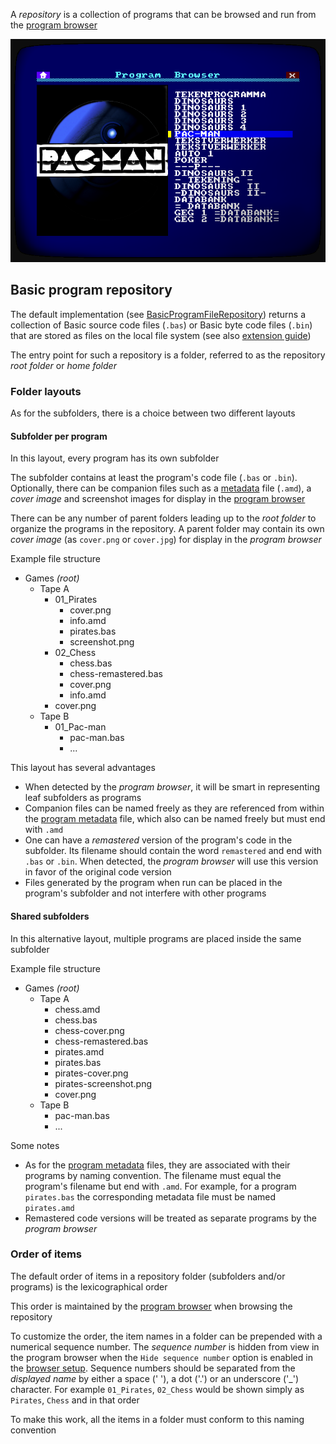 A *repository* is a collection of programs that can be browsed and run from the [program browser](Features#program-browser)

![Program browser](https://github.com/jandebr/amstradPc/blob/main/screenshots/AmstradPC-Program-Browser.png)


## Basic program repository

The default implementation (see [BasicProgramFileRepository](https://github.com/jandebr/amstradPc/blob/main/src/org/maia/amstrad/program/repo/file/BasicProgramFileRepository.java)) returns a collection of Basic source code files (`.bas`) or Basic byte code files (`.bin`) that are stored as files on the local file system (see also [extension guide](Extending-Amstrad-PC#program-repositories))

The entry point for such a repository is a folder, referred to as the repository *root folder* or *home folder*


### Folder layouts

As for the subfolders, there is a choice between two different layouts


#### Subfolder per program

In this layout, every program has its own subfolder

The subfolder contains at least the program's code file (`.bas` or `.bin`). Optionally, there can be companion files such as a [metadata](Program-metadata) file (`.amd`), a *cover image* and screenshot images for display in the [program browser](Features#program-browser)

There can be any number of parent folders leading up to the *root folder* to organize the programs in the repository. A parent folder may contain its own *cover image* (as `cover.png` or `cover.jpg`) for display in the *program browser*

Example file structure

- Games *(root)*
    - Tape A
        - 01_Pirates
            - cover.png
            - info.amd
            - pirates.bas
            - screenshot.png
        - 02_Chess
            - chess.bas
            - chess-remastered.bas
            - cover.png
            - info.amd
        - cover.png
    - Tape B
        - 01_Pac-man
            - pac-man.bas
            - ...

This layout has several advantages

- When detected by the *program browser*, it will be smart in representing leaf subfolders as programs
- Companion files can be named freely as they are referenced from within the [program metadata](Program-metadata) file, which also can be named freely but must end with `.amd`
- One can have a *remastered* version of the program's code in the subfolder. Its filename should contain the word `remastered` and end with `.bas` or `.bin`. When detected, the *program browser* will use this version in favor of the original code version
- Files generated by the program when run can be placed in the program's subfolder and not interfere with other programs



#### Shared subfolders

In this alternative layout, multiple programs are placed inside the same subfolder

Example file structure

- Games *(root)*
    - Tape A
        - chess.amd
        - chess.bas
        - chess-cover.png
        - chess-remastered.bas
        - pirates.amd
        - pirates.bas
        - pirates-cover.png
        - pirates-screenshot.png
        - cover.png
    - Tape B
        - pac-man.bas
        - ...

Some notes

- As for the [program metadata](Program-metadata) files, they are associated with their programs by naming convention. The filename must equal the program's filename but end with `.amd`. For example, for a program `pirates.bas` the corresponding metadata file must be named `pirates.amd`
- Remastered code versions will be treated as separate programs by the *program browser*



### Order of items

The default order of items in a repository folder (subfolders and/or programs) is the lexicographical order

This order is maintained by the [program browser](Features#program-browser) when browsing the repository

To customize the order, the item names in a folder can be prepended with a numerical sequence number. The *sequence number* is hidden from view in the program browser when the `Hide sequence number` option is enabled in the [browser setup](Features#program-browser). Sequence numbers should be separated from the *displayed name* by either a space (' '), a dot ('.') or an underscore ('_') character. For example `01_Pirates`, `02_Chess` would be shown simply as `Pirates`, `Chess` and in that order

To make this work, all the items in a folder must conform to this naming convention

